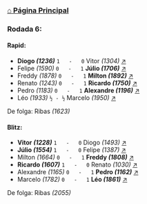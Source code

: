 ### [⌂ Página Principal](https://grupo-de-xadrez.github.io/)

### Rodada 6:

#### Rapid:

* **Diogo *(1236)*** `1   -   0` Vitor *(1304)* [↗](https://www.lichess.org/oLT8dFSp) 
* Felipe *(1590)* `0   -   1` **Júlio *(1706)*** [↗](https://www.lichess.org/UPHBOLK8) 
* Freddy *(1878)* `0   -   1` **Milton *(1892)*** [↗](https://www.lichess.org/DnGe3nKh) 
* Renato *(1243)* `0   -   1` **Ricardo *(1750)*** [↗](https://www.lichess.org/1Wnoetil) 
* Pedro *(1183)* `0   -   1` **Alexandre *(1196)*** [↗](https://www.lichess.org/uq0GqkcY) 
* Léo *(1933)* `½ - ½` Marcelo *(1950)* [↗](https://www.lichess.org/yah6Ermu) 

De folga: Ribas *(1623)*

#### Blitz:

* **Vitor *(1228)*** `1   -   0` Diogo *(1493)* [↗](https://www.lichess.org/wVZwlYka) 
* **Júlio *(1554)*** `1   -   0` Felipe *(1387)* [↗](https://www.lichess.org/Hd2EH2bV) 
* Milton *(1664)* `0   -   1` **Freddy *(1808)*** [↗](https://www.lichess.org/kntzkFHk) 
* **Ricardo *(1607)*** `1   -   0` Renato *(1030)* [↗](https://www.lichess.org/W6qYlQxP) 
* Alexandre *(1165)* `0   -   1` **Pedro *(1162)*** [↗](https://www.lichess.org/dRK4gyy6) 
* Marcelo *(1782)* `0   -   1` **Léo *(1861)*** [↗](https://www.lichess.org/Ay7CPkyi) 

De folga: Ribas *(2055)*

